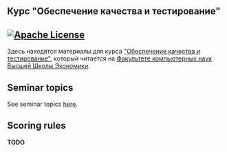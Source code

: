 Курс "Обеспечение качества и тестирование" 
---
[![Apache License](https://img.shields.io/badge/license-Apache%202-blue.svg)](LICENSE)
---

Здесь находятся материалы для курса
["Обеспечение качества и тестирование"](https://www.hse.ru/edu/courses/339549269), который
читается на [Факультете компьютерных наук Высшей Школы Экономики](https://cs.hse.ru).

## Seminar topics

See seminar topics [here](seminars/README.md).

## Scoring rules

__TODO__

